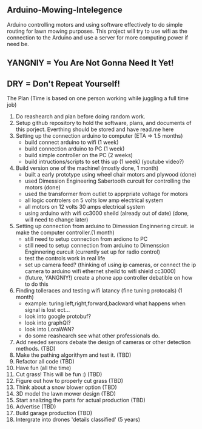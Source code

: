 ## Arduino-Mowing-Intelegence
Arduino controlling motors and using software effectively to do simple routing for lawn mowing purposes. This project will try to use wifi as the connection to the Arduino and use a server for more computing power if need be.

## YANGNIY = You Are Not Gonna Need It Yet!
## DRY = Don't Repeat Yourself!

The Plan (Time is based on one person working while juggling a full time job)
1. Do reashearch and plan before doing random work.
2. Setup github repository to hold the software, plans, and documents of this porject. Everthing should be stored and have read.me here
3. Setting up the connection arduino to computer (ETA => 1.5 months)
    - build connect arduino to wifi (1 week)
    - build connection arduino to PC (1 week)
    - build simple controller on the PC (2 weeks)
    - build intructions/scripts to set this up (1 week) (youtube video?)
4. Build version one of the machine! (mostly done, 1 month)
    - built a early prototype using wheel chair motors and plywood (done)
    - used Dimession Engineering Sabertooth curcuit for controlling the motors (done)
    - used the transformer from outlet to apprpriate voltage for motors
    - all logic controlers on 5 volts low amp electrical system
    - all motors on 12 volts 30 amps electrical system
    - using arduino with wifi cc3000 sheild (already out of date) (done, will need to change later)
5. Setting up connection from arduino to Dimession Enginnering circuit. ie make the computer controller.(1 month)
    - still need to setup connection from ardiono to PC
    - still need to setup connection from arduino to Dimenssion Enginnering curcuit (currently set up for radio control)
    - test the controls work in real life
    - set up camera feed? (thinking of using ip cameras, or connect the ip camera to arduino wifi ethernet sheild to wifi shield cc3000) 
    - (future, YANGNIY!) create a phone app controller debatible on how to do this
6. Finding tolleraces and testing wifi latancy (fine tuning protocals) (1 month)
    - example: turing left,right,forward,backward what happens when signal is lost ect...
    - look into google protobuf?
    - look into graphQI?
    - look into LoraWAN?
    - do some reashearch see what other professionals do.
7. Add needed sensors debate the design of cameras or other detection methods. (TBD)
8. Make the pathing algorithym and test it. (TBD)
9. Refactor all code (TBD)
10. Have fun (all the time)
11. Cut grass! This will be fun :) (TBD)
12. Figure out how to properly cut grass (TBD)
13. Think about a snow blower option (TBD)
14. 3D model the lawn mower design (TBD)
15. Start analizing the parts for actual production (TBD)
16. Advertise (TBD)
17. Build garage production (TBD)
18. Intergrate into drones 'details classified' (5 years)
